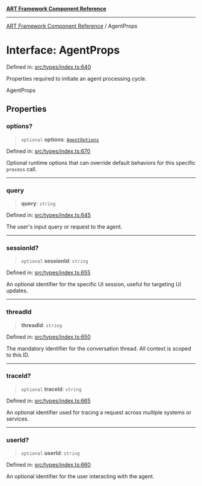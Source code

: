 [**ART Framework Component Reference**](../README.md)

***

[ART Framework Component Reference](../README.md) / AgentProps

# Interface: AgentProps

Defined in: [src/types/index.ts:640](https://github.com/hashangit/ART/blob/389c66e54bc50d9dde33052d28a5a19571a13dbf/src/types/index.ts#L640)

Properties required to initiate an agent processing cycle.

 AgentProps

## Properties

### options?

> `optional` **options**: [`AgentOptions`](AgentOptions.md)

Defined in: [src/types/index.ts:670](https://github.com/hashangit/ART/blob/389c66e54bc50d9dde33052d28a5a19571a13dbf/src/types/index.ts#L670)

Optional runtime options that can override default behaviors for this specific `process` call.

***

### query

> **query**: `string`

Defined in: [src/types/index.ts:645](https://github.com/hashangit/ART/blob/389c66e54bc50d9dde33052d28a5a19571a13dbf/src/types/index.ts#L645)

The user's input query or request to the agent.

***

### sessionId?

> `optional` **sessionId**: `string`

Defined in: [src/types/index.ts:655](https://github.com/hashangit/ART/blob/389c66e54bc50d9dde33052d28a5a19571a13dbf/src/types/index.ts#L655)

An optional identifier for the specific UI session, useful for targeting UI updates.

***

### threadId

> **threadId**: `string`

Defined in: [src/types/index.ts:650](https://github.com/hashangit/ART/blob/389c66e54bc50d9dde33052d28a5a19571a13dbf/src/types/index.ts#L650)

The mandatory identifier for the conversation thread. All context is scoped to this ID.

***

### traceId?

> `optional` **traceId**: `string`

Defined in: [src/types/index.ts:665](https://github.com/hashangit/ART/blob/389c66e54bc50d9dde33052d28a5a19571a13dbf/src/types/index.ts#L665)

An optional identifier used for tracing a request across multiple systems or services.

***

### userId?

> `optional` **userId**: `string`

Defined in: [src/types/index.ts:660](https://github.com/hashangit/ART/blob/389c66e54bc50d9dde33052d28a5a19571a13dbf/src/types/index.ts#L660)

An optional identifier for the user interacting with the agent.
